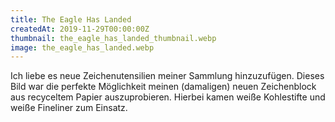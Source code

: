 ```yaml
---
title: The Eagle Has Landed
createdAt: 2019-11-29T00:00:00Z
thumbnail: the_eagle_has_landed_thumbnail.webp
image: the_eagle_has_landed.webp
---
```

Ich liebe es neue Zeichenutensilien meiner Sammlung hinzuzufügen.
Dieses Bild war die perfekte Möglichkeit meinen (damaligen) neuen Zeichenblock aus recyceltem Papier auszuprobieren.
Hierbei kamen weiße Kohlestifte und weiße Fineliner zum Einsatz.
